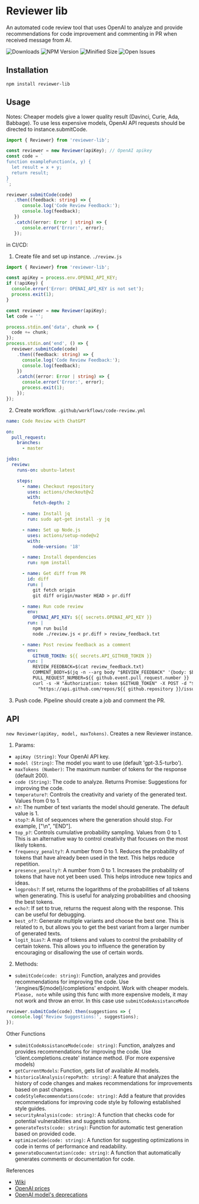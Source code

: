 # Reviewer lib
An automated code review tool that uses OpenAI to analyze and provide 
recommendations for code improvement and commenting in PR when received message from AI.

[//]: # (![Forks]&#40;https://img.shields.io/github/forks/JuliettKhar/reviewer-lib&#41;)
[//]: # (![Stars]&#40;https://img.shields.io/github/stars/JuliettKhar/reviewer-lib&#41;)
[//]: # (![Coverage]&#40;https://img.shields.io/codecov/c/github/JuliettKhar/reviewer-lib&#41;)
[//]: # (![Dependencies]&#40;https://img.shields.io/librariesio/release/npm/reviewer-lib&#41;)
[//]: # (![Build Status]&#40;https://img.shields.io/github/actions/workflow/status/JuliettKhar/reviewer-lib/deploy.yml&#41;)
![Downloads](https://img.shields.io/npm/dt/reviewer-lib)
![NPM Version](https://img.shields.io/npm/v/reviewer-lib)
![Minified Size](https://img.shields.io/bundlephobia/min/reviewer-lib)
![Open Issues](https://img.shields.io/github/issues/JuliettKhar/reviewer-lib)

## Installation
```shell
npm install reviewer-lib
```
## Usage
Notes: Cheaper models give a lower quality result (Davinci, Curie, Ada, Babbage).
To use less expensive models, OpenAI API requests should be directed to instance.submitCode.

```typescript
import { Reviewer} from 'reviewer-lib';

const reviewer = new Reviewer(apiKey); // OpenAI apikey
const code = `
function exampleFunction(x, y) {
  let result = x + y;
  return result;
}
`;

reviewer.submitCode(code)
   .then((feedback: string) => {
      console.log('Code Review Feedback:');
      console.log(feedback);
   })
   .catch((error: Error | string) => {
      console.error('Error:', error);
   });
```

in CI/CD:
1. Create file and set up instance. `./review.js`
```typescript
import { Reviewer} from 'reviewer-lib';

const apiKey = process.env.OPENAI_API_KEY;
if (!apiKey) {
  console.error('Error: OPENAI_API_KEY is not set');
  process.exit(1);
}

const reviewer = new Reviewer(apiKey);
let code = '';

process.stdin.on('data', chunk => {
  code += chunk;
});
process.stdin.on('end', () => {
  reviewer.submitCode(code)
    .then((feedback: string) => {
      console.log('Code Review Feedback:');
      console.log(feedback);
    })
    .catch((error: Error | string) => {
      console.error('Error:', error);
      process.exit(1);
    });
});
```
2. Create workflow. `.github/workflows/code-review.yml`
```yaml
name: Code Review with ChatGPT

on:
  pull_request:
    branches:
      - master

jobs:
  review:
    runs-on: ubuntu-latest

    steps:
      - name: Checkout repository
        uses: actions/checkout@v2
        with:
          fetch-depth: 2

      - name: Install jq
        run: sudo apt-get install -y jq

      - name: Set up Node.js
        uses: actions/setup-node@v2
        with:
          node-version: '18'

      - name: Install dependencies
        run: npm install

      - name: Get diff from PR
        id: diff
        run: |
          git fetch origin
          git diff origin/master HEAD > pr.diff

      - name: Run code review
        env:
          OPENAI_API_KEY: ${{ secrets.OPENAI_API_KEY }}
        run: |
          npm run build
          node ./review.js < pr.diff > review_feedback.txt

      - name: Post review feedback as a comment
        env:
          GITHUB_TOKEN: ${{ secrets.API_GITHUB_TOKEN }}
        run: |
          REVIEW_FEEDBACK=$(cat review_feedback.txt)
          COMMENT_BODY=$(jq -n --arg body "$REVIEW_FEEDBACK" '{body: $body}')
          PULL_REQUEST_NUMBER=${{ github.event.pull_request.number }}
          curl -s -H "Authorization: token $GITHUB_TOKEN" -X POST -d "$COMMENT_BODY" \
            "https://api.github.com/repos/${{ github.repository }}/issues/$PULL_REQUEST_NUMBER/comments"

```
3. Push code. Pipeline should create a job and comment the PR.

## API
`new Reviewer(apiKey, model, maxTokens)`. Creates a new Reviewer instance.
1. Params:
- `apiKey (String)`: Your OpenAI API key.
- `model (String)`: The model you want to use (default 'gpt-3.5-turbo').
- `maxTokens (Number)`: The maximum number of tokens for the response (default 200).
- `code (String)`: The code to analyze. Returns Promise<String>: Suggestions for improving the code.
- `temperature?`: Controls the creativity and variety of the generated text. Values from 0 to 1.
- `n?`: The number of text variants the model should generate. The default value is 1.
- `stop?`: A list of sequences where the generation should stop. For example, ["\n", "END"].
- `top_p?`: Controls cumulative probability sampling. Values from 0 to 1. This is an alternative way to control creativity that focuses on the most likely tokens.
- `frequency_penalty?`: A number from 0 to 1. Reduces the probability of tokens that have already been used in the text. This helps reduce repetition.
- `presence_penalty?`: A number from 0 to 1. Increases the probability of tokens that have not yet been used. This helps introduce new topics and ideas.
- `logprobs?`: If set, returns the logarithms of the probabilities of all tokens when generating. This is useful for analyzing probabilities and choosing the best tokens.
- `echo?`: If set to true, returns the request along with the response. This can be useful for debugging.
- `best_of?`: Generate multiple variants and choose the best one. This is related to n, but allows you to get the best variant from a larger number of generated texts.
- `logit_bias?`: A map of tokens and values to control the probability of certain tokens. This allows you to influence the generation by encouraging or disallowing the use of certain words.
2. Methods:
- `submitCode(code: string)`: Function, analyzes and provides recommendations for improving the code. Use '/engines/${model}/completions' endpoint.
Work with cheaper models. `Please, note` while using this func with more expensive models, it may not work and throw an error. In this case use `submitCodeAssistanceMode`
```typescript
reviewer.submitCode(code).then(suggestions => {
  console.log('Review Suggestions:', suggestions);
});
```
Other Functions
- `submitCodeAssistanceMode(code: string)`: Function, analyzes and provides recommendations for improving the code. Use 'client.completions.create' instance method. (For more expensive models)
- `getCurrentModels`: Function, gets list of available AI models.
- `historicalAnalysis(repoPath: string)`: A feature that analyzes the history of code changes and makes recommendations for improvements based on past changes.
- `codeStyleRecommendations(code: string)`: Add a feature that provides recommendations for improving code style by following established style guides.
- `securityAnalysis(code: string)`: A function that checks code for potential vulnerabilities and suggests solutions.
- `generateTests(code: string)`: Function for automatic test generation based on provided code.
- `optimizeCode(code: string)`: A function for suggesting optimizations in code in terms of performance and readability.
- `generateDocumentation(code: string)`: A function that automatically generates comments or documentation for code.

References
- [Wiki](https://github.com/JuliettKhar/reviewer-lib/wiki)
- [OpenAI prices](https://openai.com/api/pricing/)
- [OpenAI model's deprecations](https://platform.openai.com/docs/deprecations)
